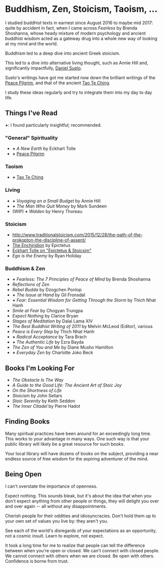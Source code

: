 # Buddhism, Zen, Stoicism, Taoism, ...

I studied buddhist texts in earnest since August 2016 to maybe mid 2017: quite
by accident in fact, when I came across *Fearless* by Brenda Shoshanna, whose
heady mixture of modern psychology and ancient buddhist wisdom acted as a
gateway drug into a whole new way of looking at my mind and the world.

Buddhism led to a deep dive into ancient Greek stoicism.

This led to a dive into alternative living thought, such as Annie Hill and,
significantly impactfully, [Daniel Suelo](https://en.wikipedia.org/wiki/Suelo).

Suelo's writings have got me started now down the brilliant writings of the
[Peace Pilgrim](http://www.peacepilgrim.com), and that of the ancient [Tao Te
Ching](http://acc6.its.brooklyn.cuny.edu/~phalsall/texts/taote-v3.html).

I study these ideas regularly and try to integrate them into my day to day life.


## Things I've Read

**+**: I found particularly insightful; recommended.

### "General" Spirituality

- **+** *A New Earth* by Eckhart Tolle
- **+** [Peace Pilgrim](http://www.peacepilgrim.com/steps1.htm)

### Taoism

- **+** [Tao Te Ching](http://acc6.its.brooklyn.cuny.edu/~phalsall/texts/taote-v3.html)

### Living

- **+** *Voyaging on a Small Budget* by Annie Hill
- **+** *The Man Who Quit Money* by Mark Sundeen
- (WIP) **+** *Walden* by Henry Thoreau

### Stoicism

- http://www.traditionalstoicism.com/2015/12/28/the-path-of-the-prokopton-the-discipline-of-assent/
- [The Enchiridion](http://classics.mit.edu/Epictetus/epicench.html) by Epictetus
- [Eckhart Tolle on "Epictetus & Stoicsim"](https://www.youtube.com/watch?v=e7RSdiwECgc)
- *Ego is the Enemy* by Ryan Holiday

### Buddhism & Zen

- **+** *Fearless: The 7 Principles of Peace of Mind* by Brenda Shoshanna
- *Reflections of Zen*
- *Rebel Budda* by Dzogchen Ponlop
- **+** *The Issue at Hand* by Gil Fronsdal
- **+** *Fear: Essential Wisdom for Getting Through the Storm* by Thich Nhat Hanh
- *Smile at Fear* by Chogyan Trungpa
- *Expect Nothing* by Clarice Bryan
- *Stages of Meditation* by Dalai Lama XIV
- *The Best Buddhist Writing of 2011* by Melvin McLeod (Editor), various
- *Peace is Every Step* by Thich Nhat Hanh
- **+** *Radical Acceptance* by Tara Brach
- **+** *The Authentic Life* by Ezra Bayda
- *The Zen of You and Me* by Diane Musho Hamilton
- **+** *Everyday Zen* by Charlotte Joko Beck

## Books I'm Looking For

- *The Obstacle Is The Way*
- *A Guide to the Good Life: The Ancient Art of Stoic Joy*
- *On the Shortness of Life*
- *Stoicism* by John Sellars
- *Stoic Serenity* by Keith Seddon
- *The Inner Citadel* by Pierre Hadot

## Finding Books

Many spiritual practices have been around for an exceedingly long time. This
works to your advantage in many ways. One such way is that your public library
will likely be a great resource for such books.

Your local library will have dozens of books on the subject, providing a near
endless source of free wisdom for the aspiring adventurer of the mind.

## Being Open

I can't overstate the importance of openness.

Expect nothing. This sounds bleak, but it's about the idea that when you don't
expect anything from other people or things, they will delight you over and over
again -- all without any disappointments.

Cherish people for their oddities and idiosyncracies. Don't hold them up to your
own set of values you live by: they aren't you.

See each of the world's disregards of your expectations as an opportunity, not a
cosmic insult. Learn to explore, not expect.

It took a long time for me to realize that people can tell the difference
between when you're open or closed. We can't connect with closed people. We
cannot connect with others when we are closed. Be open with others. Confidence
is borne from trust.
